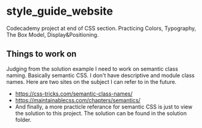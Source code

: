# style_guide_website
Codecademy project at end of CSS section. Practicing Colors, Typography, The Box Model, Display&amp;Positioning.

## Things to work on
Judging from the solution example I need to work on semantic class naming. Basically semantic CSS. I don't have descriptive and module class names. Here are two sites on the subject I can refer to in the future.

* https://css-tricks.com/semantic-class-names/
* https://maintainablecss.com/chapters/semantics/
* And finally, a more practicle referance for semantic CSS is just to view the solution to this project. The solution can be found in the solution folder.

